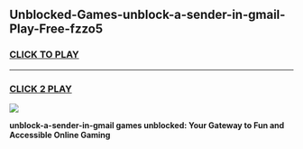 
## Unblocked-Games-unblock-a-sender-in-gmail-Play-Free-fzzo5
<h3>
<a href="https://premium76.site?title=unblock-a-sender-in-gmail&ref=18A1">CLICK TO PLAY</a></h3>
<hr>

<h3>
<a href="https://premium76.site?title=unblock-a-sender-in-gmail&ref=18A1">CLICK 2 PLAY</a>
  
</h3>

<a href="https://premium76.site?title=unblock-a-sender-in-gmail&ref=18A1"><img src="https://clearcache.store/games.png"></a>


**unblock-a-sender-in-gmail games unblocked: Your Gateway to Fun and Accessible Online Gaming**
